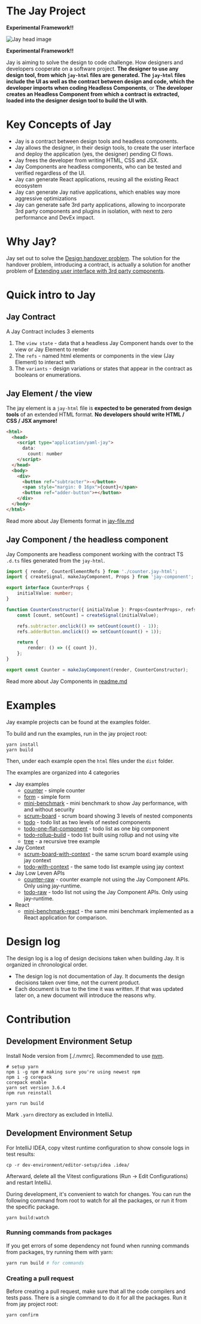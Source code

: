 # The Jay Project

**Experimental Framework!!**

![Jay head image](./assets/jay-head.gif)

**Experimental Framework!!**

Jay is aiming to solve the design to code challenge. How designers and developers cooperate on a software project. 
**The designer to use any design tool, from which `jay-html` files are generated. The `jay-html` files include the UI as well 
as the contract between design and code, which the developer imports when coding Headless Components**, or 
**The developer creates an Headless Component from which a contract is extracted, loaded into the designer design tool to 
build the UI with**.

# Key Concepts of Jay

* Jay is a contract between design tools and headless components.
* Jay allows the designer, in their design tools, to create the user interface and deploy the application (yes, the designer)
  pending CI flows.
* Jay frees the developer from writing HTML, CSS and JSX. 
* Jay Components are headless components, who can be tested and verified regardless of the UI.
* Jay can generate React applications, reusing all the existing React ecosystem
* Jay can generate Jay native applications, which enables way more aggressive optimizations
* Jay can generate safe 3rd party applications, allowing to incorporate 3rd party components and plugins in isolation, 
  with next to zero performance and DevEx impact.

# Why Jay?

Jay set out to solve the 
[Design handover problem](./design-log/000%20-%20design%20handover%20problem.md).
The solution for the handover problem, introducing a contract, is actually a solution for another problem of 
[Extending user interface with 3rd party components](./design-log/001%20-%203rd%20party%20code%20problem.md).

# Quick intro to Jay

## Jay Contract 

A Jay Contract includes 3 elements
1. The `view state` - data that a headless Jay Component hands over to the view or Jay Element to render
2. The `refs` - named html elements or components in the view (Jay Element) to interact with
3. The `variants` - design variations or states that appear in the contract as booleans or enumerations.

## Jay Element / the view

The jay element is a `jay-html` file is **expected to be generated from design tools** of an extended HTML format. 
**No developers should write HTML / CSS / JSX anymore!**

```html
<html>
  <head>
    <script type="application/yaml-jay">
      data:
        count: number
    </script>
  </head>
  <body>
    <div>
      <button ref="subtracter">-</button>
      <span style="margin: 0 16px">{count}</span>
      <button ref="adder-button">+</button>
    </div>
  </body>
</html>
```

Read more about Jay Elements format in [jay-file.md](packages%2Fcompiler%2Fcompiler%2Fdocs%2Fjay-file.md)

## Jay Component / the headless component

Jay Components are headless component working with the contract TS `.d.ts` files generated from the `jay-html`. 

```typescript
import { render, CounterElementRefs } from './counter.jay-html';
import { createSignal, makeJayComponent, Props } from 'jay-component';

export interface CounterProps {
    initialValue: number;
}

function CounterConstructor({ initialValue }: Props<CounterProps>, refs: CounterElementRefs) {
    const [count, setCount] = createSignal(initialValue);

    refs.subtracter.onclick(() => setCount(count() - 1));
    refs.adderButton.onclick(() => setCount(count() + 1));

    return {
        render: () => ({ count }),
    };
}

export const Counter = makeJayComponent(render, CounterConstructor);
```

Read more about Jay Components in [readme.md](packages%2Fruntime%2Fcomponent%2Freadme.md)

# Examples

Jay example projects can be found at the examples folder.

To build and run the examples, run in the jay project root:
```shell
yarn install
yarn build 
```

Then, under each example open the `html` files under the `dist` folder.

The examples are organized into 4 categories

- Jay examples
  - [counter](examples%2Fjay%2Fcounter) - simple counter
  - [form](examples%2Fjay%2Fform) - simple form
  - [mini-benchmark](examples%2Fjay%2Fmini-benchmark) - mini benchmark to show Jay performance, with and without security
  - [scrum-board](examples%2Fjay%2Fscrum-board) - scrum board showing 3 levels of nested components
  - [todo](examples%2Fjay%2Ftodo) - todo list as two levels of nested components
  - [todo-one-flat-component](examples%2Fjay%2Ftodo-one-flat-component) - todo list as one big component
  - [todo-rollup-build](examples%2Fjay%2Ftodo-rollup-build) - todo list built using rollup and not using vite
  - [tree](examples%2Fjay%2Ftree) - a recursive tree example
- Jay Context
  - [scrum-board-with-context](examples%2Fjay-context%2Fscrum-board-with-context) - the same scrum board example using jay context
  - [todo-with-context](examples%2Fjay-context%2Ftodo-with-context) - the same todo list example using jay context
- Jay Low Leven APIs
  - [counter-raw](examples%2Fjay-low-level-apis%2Fcounter-raw) - counter example not using the Jay Component APIs. Only using jay-runtime. 
  - [todo-raw](examples%2Fjay-low-level-apis%2Ftodo-raw) - todo list not using the Jay Component APIs. Only using jay-runtime.
- React
  - [mini-benchmark-react](examples%2Freact%2Fmini-benchmark-react) - the same mini benchmark implemented as a React application for comparison.

# Design log

The design log is a log of design decisions taken when building Jay. 
It is organized in chronological order.

* The design log is not documentation of Jay. It documents the design decisions taken over time, not the current product.
* Each document is true to the time it was written. If that was updated later on, a new document will introduce the reasons why.

# Contribution

## Development Environment Setup

Install Node version from [./.nvmrc]. Recommended to use [nvm](https://github.com/nvm-sh/nvm).

```shell
# setup yarn
npm i -g npm # making sure you're using newest npm
npm i -g corepack
corepack enable
yarn set version 3.6.4
npm run reinstall

yarn run build
```

Mark `.yarn` directory as excluded in IntelliJ.

## Development Environment Setup

For IntelliJ IDEA, copy vitest runtime configuration to show console logs in test results:

```shell
cp -r dev-environment/editor-setup/idea .idea/
```

Afterward, delete all the Vitest configurations (Run -> Edit Configurations) and restart IntelliJ.

During development, it's convenient to watch for changes.
You can run the following command from root to watch for all the packages,
or run it from the specific package.

```shell
yarn build:watch
```

### Running commands from packages

If you get errors of some dependency not found when running commands from packages, try running them with yarn:

```bash
yarn run build # for commands
```

### Creating a pull request

Before creating a pull request, make sure that all the code compilers and tests pass.
There is a single command to do it for all the packages.
Run it from jay project root:

```bash
yarn confirm
```
